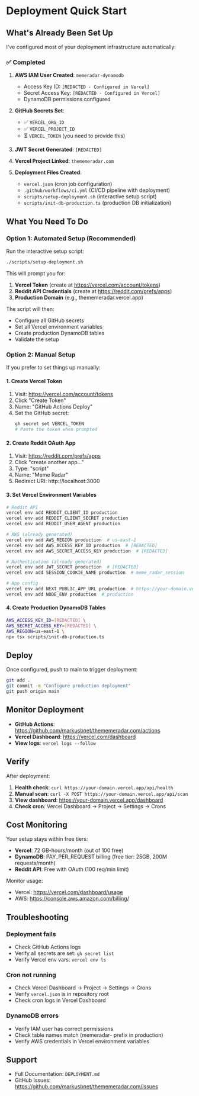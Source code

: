 # Deployment Quick Start

## What's Already Been Set Up

I've configured most of your deployment infrastructure automatically:

### ✅ Completed

1. **AWS IAM User Created**: `memeradar-dynamodb`
   - Access Key ID: `[REDACTED - Configured in Vercel]`
   - Secret Access Key: `[REDACTED - Configured in Vercel]`
   - DynamoDB permissions configured

2. **GitHub Secrets Set**:
   - ✅ `VERCEL_ORG_ID`
   - ✅ `VERCEL_PROJECT_ID`
   - ⏳ `VERCEL_TOKEN` (you need to provide this)

3. **JWT Secret Generated**: `[REDACTED]`

4. **Vercel Project Linked**: `thememeradar.com`

5. **Deployment Files Created**:
   - `vercel.json` (cron job configuration)
   - `.github/workflows/ci.yml` (CI/CD pipeline with deployment)
   - `scripts/setup-deployment.sh` (interactive setup script)
   - `scripts/init-db-production.ts` (production DB initialization)

## What You Need To Do

### Option 1: Automated Setup (Recommended)

Run the interactive setup script:

```bash
./scripts/setup-deployment.sh
```

This will prompt you for:
1. **Vercel Token** (create at https://vercel.com/account/tokens)
2. **Reddit API Credentials** (create at https://reddit.com/prefs/apps)
3. **Production Domain** (e.g., thememeradar.vercel.app)

The script will then:
- Configure all GitHub secrets
- Set all Vercel environment variables
- Create production DynamoDB tables
- Validate the setup

### Option 2: Manual Setup

If you prefer to set things up manually:

#### 1. Create Vercel Token

1. Visit: https://vercel.com/account/tokens
2. Click "Create Token"
3. Name: "GitHub Actions Deploy"
4. Set the GitHub secret:
   ```bash
   gh secret set VERCEL_TOKEN
   # Paste the token when prompted
   ```

#### 2. Create Reddit OAuth App

1. Visit: https://reddit.com/prefs/apps
2. Click "create another app..."
3. Type: "script"
4. Name: "Meme Radar"
5. Redirect URI: http://localhost:3000

#### 3. Set Vercel Environment Variables

```bash
# Reddit API
vercel env add REDDIT_CLIENT_ID production
vercel env add REDDIT_CLIENT_SECRET production
vercel env add REDDIT_USER_AGENT production

# AWS (already generated)
vercel env add AWS_REGION production  # us-east-1
vercel env add AWS_ACCESS_KEY_ID production  # [REDACTED]
vercel env add AWS_SECRET_ACCESS_KEY production  # [REDACTED]

# Authentication (already generated)
vercel env add JWT_SECRET production  # [REDACTED]
vercel env add SESSION_COOKIE_NAME production  # meme_radar_session

# App config
vercel env add NEXT_PUBLIC_APP_URL production  # https://your-domain.vercel.app
vercel env add NODE_ENV production  # production
```

#### 4. Create Production DynamoDB Tables

```bash
AWS_ACCESS_KEY_ID=[REDACTED] \
AWS_SECRET_ACCESS_KEY=[REDACTED] \
AWS_REGION=us-east-1 \
npx tsx scripts/init-db-production.ts
```

## Deploy

Once configured, push to main to trigger deployment:

```bash
git add .
git commit -m "Configure production deployment"
git push origin main
```

## Monitor Deployment

- **GitHub Actions**: https://github.com/markusbnet/thememeradar.com/actions
- **Vercel Dashboard**: https://vercel.com/dashboard
- **View logs**: `vercel logs --follow`

## Verify

After deployment:

1. **Health check**: `curl https://your-domain.vercel.app/api/health`
2. **Manual scan**: `curl -X POST https://your-domain.vercel.app/api/scan`
3. **View dashboard**: https://your-domain.vercel.app/dashboard
4. **Check cron**: Vercel Dashboard → Project → Settings → Crons

## Cost Monitoring

Your setup stays within free tiers:

- **Vercel**: 72 GB-hours/month (out of 100 free)
- **DynamoDB**: PAY_PER_REQUEST billing (free tier: 25GB, 200M requests/month)
- **Reddit API**: Free with OAuth (100 req/min limit)

Monitor usage:
- Vercel: https://vercel.com/dashboard/usage
- AWS: https://console.aws.amazon.com/billing/

## Troubleshooting

### Deployment fails

- Check GitHub Actions logs
- Verify all secrets are set: `gh secret list`
- Verify Vercel env vars: `vercel env ls`

### Cron not running

- Check Vercel Dashboard → Project → Settings → Crons
- Verify `vercel.json` is in repository root
- Check cron logs in Vercel Dashboard

### DynamoDB errors

- Verify IAM user has correct permissions
- Check table names match (memeradar- prefix in production)
- Verify AWS credentials in Vercel environment variables

## Support

- Full Documentation: `DEPLOYMENT.md`
- GitHub Issues: https://github.com/markusbnet/thememeradar.com/issues
